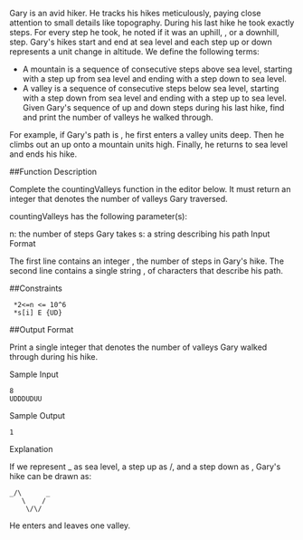 Gary is an avid hiker. He tracks his hikes meticulously, paying close attention to small details like topography. During his last hike he took exactly  steps. For every step he took, he noted if it was an uphill, , or a downhill,  step. Gary's hikes start and end at sea level and each step up or down represents a  unit change in altitude. We define the following terms:

* A mountain is a sequence of consecutive steps above sea level, starting with a step up from sea level and ending with a step down to sea level.
* A valley is a sequence of consecutive steps below sea level, starting with a step down from sea level and ending with a step up to sea level.
Given Gary's sequence of up and down steps during his last hike, find and print the number of valleys he walked through.

For example, if Gary's path is , he first enters a valley  units deep. Then he climbs out an up onto a mountain  units high. Finally, he returns to sea level and ends his hike.

##Function Description

Complete the countingValleys function in the editor below. It must return an integer that denotes the number of valleys Gary traversed.

countingValleys has the following parameter(s):

n: the number of steps Gary takes
s: a string describing his path
Input Format

The first line contains an integer , the number of steps in Gary's hike. 
The second line contains a single string , of  characters that describe his path.

##Constraints

```
 *2<=n <= 10^6
 *s[i] E {UD}
```
##Output Format

Print a single integer that denotes the number of valleys Gary walked through during his hike.

Sample Input
```
8
UDDDUDUU
```
Sample Output
```
1
```
Explanation

If we represent _ as sea level, a step up as /, and a step down as \, Gary's hike can be drawn as:

```
_/\      _
   \    /
    \/\/
```
He enters and leaves one valley.